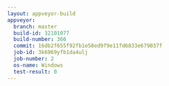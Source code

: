 ```yaml
---
layout: appveyor-build
appveyor:
  branch: master
  build-id: 32101077
  build-number: 366
  commit: 16db2f655f92fb1e58ed9f9e11fd6833e679037f
  job-id: 3k6969yfb1da4ulj
  job-number: 2
  os-name: Windows
  test-result: 0
---
```

